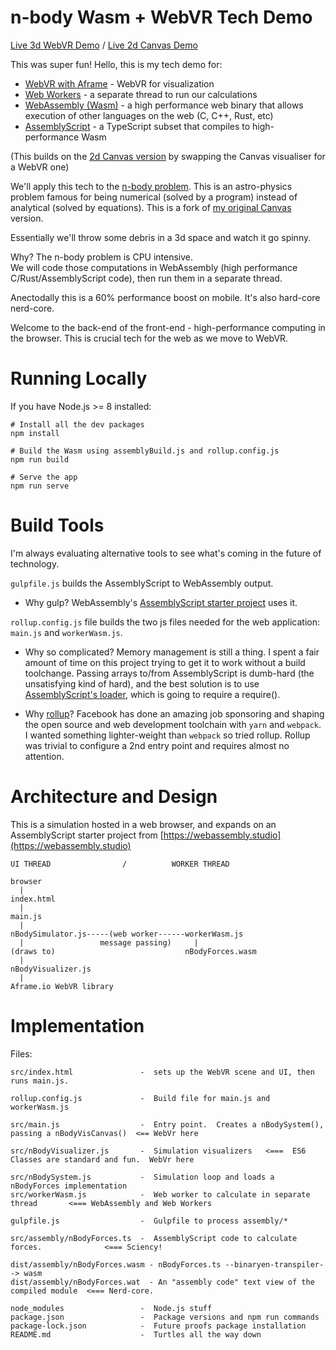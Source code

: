 # n-body Wasm + WebVR Tech Demo

[Live 3d WebVR Demo](https://michaeljcole.github.io/n-body-wasm-webvr/) / [Live 2d Canvas Demo](https://michaeljcole.github.io/n-body-wasm-canvas/)

This was super fun!  Hello, this is my tech demo for:
- [WebVR with Aframe](https://aframe.io/docs/0.9.0/introduction/) - WebVR for visualization
- [Web Workers](https://www.html5rocks.com/en/tutorials/workers/basics/) - a separate thread to run our calculations
- [WebAssembly (Wasm)](https://webassembly.org/) - a high performance web binary that allows execution of other languages on the web (C, C++, Rust, etc)
- [AssemblyScript](https://docs.assemblyscript.org/) - a TypeScript subset that compiles to high-performance Wasm

(This builds on the [2d Canvas version](https://github.com/MichaelJCole/n-body-wasm-webvr) by swapping the Canvas visualiser for a WebVR one)

We'll apply this tech to the [n-body problem](https://en.wikipedia.org/wiki/N-body_problem).  This is an astro-physics problem famous for being numerical (solved by a program) instead of analytical (solved by equations).  This is a fork of [my original Canvas](https://michaeljcole.github.io/n-body-wasm-canvas/) version.

Essentially we'll throw some debris in a 3d space and watch it go spinny.

Why?  The n-body problem is CPU intensive.  
We will code those computations in WebAssembly (high performance C/Rust/AssemblyScript code), then run them in a separate thread.  

Anectodally this is a 60% performance boost on mobile.  It's also hard-core nerd-core.

Welcome to the back-end of the front-end - high-performance computing in the browser.  This is crucial tech for the web as we move to WebVR.

# Running Locally

If you have Node.js >= 8 installed:

```
# Install all the dev packages
npm install

# Build the Wasm using assemblyBuild.js and rollup.config.js
npm run build

# Serve the app
npm run serve
```

# Build Tools

I'm always evaluating alternative tools to see what's coming in the future of technology.  

`gulpfile.js` builds the AssemblyScript to WebAssembly output.  

- Why gulp?  WebAssembly's [AssemblyScript starter project](https://webassembly.studio) uses it.

`rollup.config.js` file builds the two js files needed for the web application: `main.js` and `workerWasm.js`.

- Why so complicated?  Memory management is still a thing.  I spent a fair amount of time on this project trying to get it to work without a build toolchange.  Passing arrays to/from AssemblyScript is dumb-hard (the unsatisfying kind of hard), and the best solution is to use [AssemblyScript's loader](https://docs.assemblyscript.org/basics/loader), which is going to require a require().

- Why [rollup](https://rollupjs.org/guide/en/)?  Facebook has done an amazing job sponsoring and shaping the open source and web development toolchain with `yarn` and `webpack`.  I wanted something lighter-weight than `webpack` so tried rollup.  Rollup was trivial to configure a 2nd entry point and requires almost no attention.  


# Architecture and Design

This is a simulation hosted in a web browser, and expands on an AssemblyScript starter project from [https://webassembly.studio](https://webassembly.studio) 


```
UI THREAD                /          WORKER THREAD
   
browser
  |
index.html
  |
main.js
  |
nBodySimulator.js-----(web worker------workerWasm.js
  |                 message passing)     |
(draws to)                             nBodyForces.wasm
  |
nBodyVisualizer.js
  |
Aframe.io WebVR library
```

# Implementation

Files:
```
src/index.html               -  sets up the WebVR scene and UI, then runs main.js.

rollup.config.js             -  Build file for main.js and workerWasm.js

src/main.js                  -  Entry point.  Creates a nBodySystem(), passing a nBodyVisCanvas()  <== WebVr here

src/nBodyVisualizer.js       -  Simulation visualizers   <===  ES6 Classes are standard and fun.  WebVr here

src/nBodySystem.js           -  Simulation loop and loads a nBodyForces implementation
src/workerWasm.js            -  Web worker to calculate in separate thread       <=== WebAssembly and Web Workers

gulpfile.js                  -  Gulpfile to process assembly/*

src/assembly/nBodyForces.ts  -  AssemblyScript code to calculate forces.              <=== Sciency!

dist/assembly/nBodyForces.wasm - nBodyForces.ts --binaryen-transpiler--> wasm
dist/assembly/nBodyForces.wat  - An "assembly code" text view of the compiled module  <=== Nerd-core.

node_modules                 -  Node.js stuff
package.json                 -  Package versions and npm run commands
package-lock.json            -  Future proofs package installation
README.md                    -  Turtles all the way down
```
